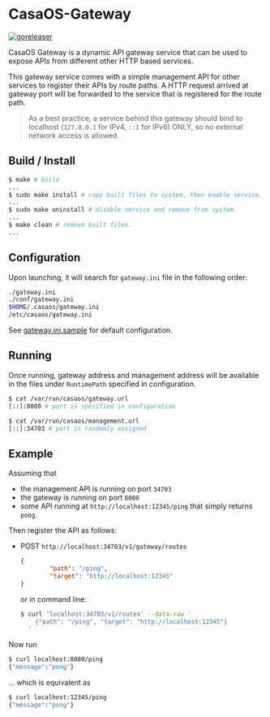 # CasaOS-Gateway

[![goreleaser](https://github.com/IceWhaleTech/CasaOS-Gateway/actions/workflows/release.yml/badge.svg?branch=main)](https://github.com/IceWhaleTech/CasaOS-Gateway/actions/workflows/release.yml)

CasaOS Gateway is a dynamic API gateway service that can be used to expose APIs from different other HTTP based services.

This gateway service comes with a simple management API for other services to register their APIs by route paths. A HTTP request arrived at gateway port will be forwarded to the service that is registered for the route path.

> As a best practice, a service behind this gateway should bind to localhost (`127.0.0.1` for IPv4, `::1` for IPv6) ONLY, so no external network access is allowed.

## Build / Install

```bash
$ make # build
...
$ sudo make install # copy built files to system, then enable service.
...
$ sudo make uninstall # disable service and remove from system.
...
$ make clean # remove built files.
...
```

## Configuration

Upon launching, it will search for `gateway.ini` file in the following order:

```bash
./gateway.ini
./conf/gateway.ini
$HOME/.casaos/gateway.ini
/etc/casaos/gateway.ini
```

See [gateway.ini.sample](./build/etc/casaos/gateway.ini.sample) for default configuration.

## Running

Once running, gateway address and management address will be available in the files under `RuntimePath`  specified in configuration.

```bash
$ cat /var/run/casaos/gateway.url 
[::]:8080 # port is specified in configuration

$ cat /var/run/casaos/management.url 
[::]:34703 # port is randomly assigned
```

## Example

Assuming that

- the management API is running on port `34703`
- the gateway is running on port `8080`
- some API running at `http://localhost:12345/ping` that simply returns `pong`.

Then register the API as follows:

- POST `http://localhost:34703/v1/gateway/routes`

  ```json
  {
          "path": "/ping",
          "target": "http://localhost:12345"
  }
  ```

  or in command line:

  ```bash
  $ curl 'localhost:34703/v1/routes' --data-raw '
      {"path": "/ping", "target": "http://localhost:12345"}
    '
  ```

Now run

```bash
$ curl localhost:8080/ping
{"message":"pong"}
```

... which is equivalent as

```bash
$ curl localhost:12345/ping
{"message":"pong"}
```

